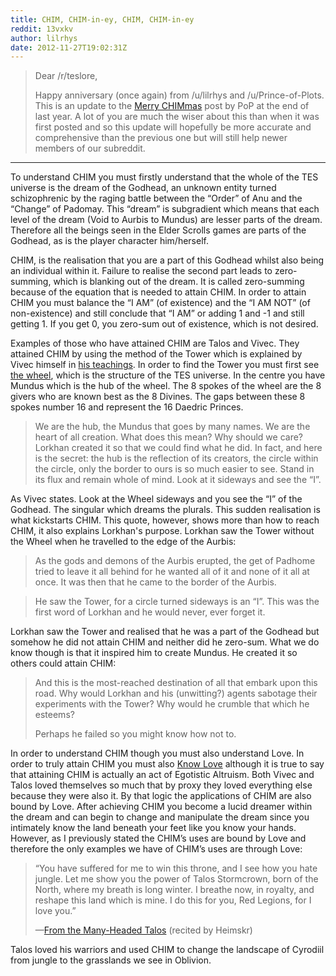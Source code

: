 ```yaml
---
title: CHIM, CHIM-in-ey, CHIM, CHIM-in-ey
reddit: 13vxkv
author: lilrhys
date: 2012-11-27T19:02:31Z
---
```


> Dear /r/teslore,
>
> Happy anniversary (once again) from /u/lilrhys and /u/Prince-of-Plots. This is
> an update to the [Merry CHIMmas][0] post by PoP at the end of last year. A lot
> of you are much the wiser about this than when it was first posted and so this
> update will hopefully be more accurate and comprehensive than the previous one
> but will still help newer members of our subreddit.

----

To understand CHIM you must firstly understand that the whole of the TES
universe is the dream of the Godhead, an unknown entity turned schizophrenic by
the raging battle between the “Order” of Anu and the “Change” of Padomay. This
“dream” is subgradient which means that each level of the dream (Void to Aurbis
to Mundus) are lesser parts of the dream. Therefore all the beings seen in the
Elder Scrolls games are parts of the Godhead, as is the player character
him/herself.

CHIM, is the realisation that you are a part of this Godhead whilst also being
an individual within it. Failure to realise the second part leads to
zero-summing, which is blanking out of the dream. It is called zero-summing
because of the equation that is needed to attain CHIM. In order to attain CHIM
you must balance the “I AM” (of existence) and the “I AM NOT” (of non-existence)
and still conclude that “I AM” or adding 1 and -1 and still getting 1. If you
get 0, you zero-sum out of existence, which is not desired.

Examples of those who have attained CHIM are Talos and Vivec. They attained CHIM
by using the method of the Tower which is explained by Vivec himself in [his
teachings][1]. In order to find the Tower you must first see [the wheel][2],
which is the structure of the TES universe. In the centre you have Mundus which
is the hub of the wheel. The 8 spokes of the wheel are the 8 givers who are
known best as the 8 Divines. The gaps between these 8 spokes number 16 and
represent the 16 Daedric Princes.

> We are the hub, the Mundus that goes by many names. We are the heart of all
> creation. What does this mean? Why should we care? Lorkhan created it so that
> we could find what he did. In fact, and here is the secret: the hub is the
> reflection of its creators, the circle within the circle, only the border to
> ours is so much easier to see. Stand in its flux and remain whole of mind.
> Look at it sideways and see the “I”.

As Vivec states. Look at the Wheel sideways and you see the “I” of the Godhead.
The singular which dreams the plurals. This sudden realisation is what
kickstarts CHIM. This quote, however, shows more than how to reach CHIM, it also
explains Lorkhan's purpose. Lorkhan saw the Tower without the Wheel when he
travelled to the edge of the Aurbis:

> As the gods and demons of the Aurbis erupted, the get of Padhome tried to
> leave it all behind for he wanted all of it and none of it all at once. It was
> then that he came to the border of the Aurbis.

> He saw the Tower, for a circle turned sideways is an “I”. This was the first
> word of Lorkhan and he would never, ever forget it.

Lorkhan saw the Tower and realised that he was a part of the Godhead but somehow
he did not attain CHIM and neither did he zero-sum. What we do know though is
that it inspired him to create Mundus. He created it so others could attain
CHIM:

> And this is the most-reached destination of all that embark upon this road.
> Why would Lorkhan and his (unwitting?) agents sabotage their experiments with
> the Tower? Why would he crumble that which he esteems?
>
> Perhaps he failed so you might know how not to.

In order to understand CHIM though you must also understand Love. In order to
truly attain CHIM you must also [Know Love][3] although it is true to say that
attaining CHIM is actually an act of Egotistic Altruism. Both Vivec and Talos
loved themselves so much that by proxy they loved everything else because they
were also it. By that logic the applications of CHIM are also bound by Love.
After achieving CHIM you become a lucid dreamer within the dream and can begin
to change and manipulate the dream since you intimately know the land beneath
your feet like you know your hands. However, as I previously stated the CHIM’s
uses are bound by Love and therefore the only examples we have of CHIM’s uses
are through Love:

> “You have suffered for me to win this throne, and I see how you hate jungle.
> Let me show you the power of Talos Stormcrown, born of the North, where my
> breath is long winter. I breathe now, in royalty, and reshape this land which
> is mine. I do this for you, Red Legions, for I love you.”
>
> —[From the Many-Headed Talos][4] (recited by Heimskr)

Talos loved his warriors and used CHIM to change the landscape of Cyrodiil from
jungle to the grasslands we see in Oblivion.

[0]: https://www.reddit.com/r/teslore/comments/np26d/merry_chimmas_rteslore/
[1]: https://www.imperial-library.info/content/tower
[2]: https://upload.wikimedia.org/wikipedia/commons/thumb/d/df/Dharma_Wheel.svg/220px-Dharma_Wheel.svg.png
[3]: https://www.reddit.com/r/teslore/comments/pojhf/know_love/
[4]: https://www.imperial-library.info/content/many-headed-talos
